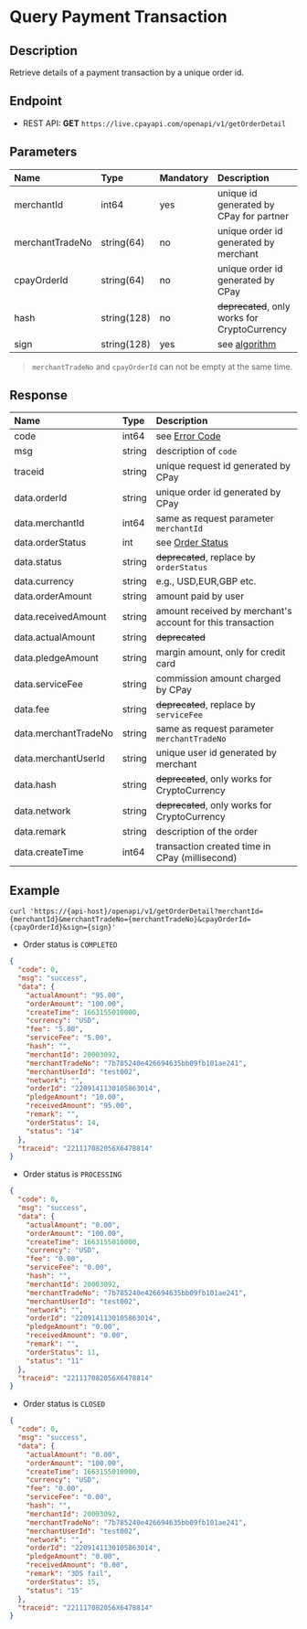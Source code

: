 # Query Payment Transaction

## Description
Retrieve details of a payment transaction by a unique order id.

## Endpoint
- REST API: **GET** `https://live.cpayapi.com/openapi/v1/getOrderDetail`

## Parameters

| Name | Type | Mandatory | Description |
| :---- | :---- | :---- | :---- |
| merchantId | int64 | yes | unique id generated by CPay for partner |
| merchantTradeNo | string(64) | no | unique order id generated by merchant |
| cpayOrderId | string(64) | no | unique order id generated by CPay |
| hash | string(128) | no | ~~deprecated~~, only works for CryptoCurrency |
| sign | string(128) | yes | see [algorithm](https://github.com/cpayapi-com/document/blob/main/api-reference/signature.md) |

> `merchantTradeNo` and `cpayOrderId` can not be empty at the same time.

## Response

| Name | Type | Description |
| :---- | :---- | :---- |
| code | int64 | see [Error Code](https://github.com/cpayapi-com/document/blob/main/api-reference/error-code.md) |
| msg | string | description of `code` |
| traceid | string | unique request id generated by CPay |
| data.orderId | string | unique order id generated by CPay |
| data.merchantId | int64 | same as request parameter `merchantId` |
| data.orderStatus | int | see [Order Status](https://github.com/cpayapi-com/document/blob/main/api-reference/order-status.md) |
| data.status | string | ~~deprecated~~, replace by `orderStatus` |
| data.currency | string | e.g., USD,EUR,GBP etc. |
| data.orderAmount | string | amount paid by user  |
| data.receivedAmount | string | amount received by merchant's account for this transaction  |
| data.actualAmount | string | ~~deprecated~~ |
| data.pledgeAmount | string | margin amount, only for credit card |
| data.serviceFee | string | commission amount charged by CPay  |
| data.fee | string | ~~deprecated~~, replace by `serviceFee`  |
| data.merchantTradeNo | string | same as request parameter `merchantTradeNo` |
| data.merchantUserId | string | unique user id generated by merchant |
| data.hash | string | ~~deprecated~~, only works for CryptoCurrency |
| data.network | string | ~~deprecated~~, only works for CryptoCurrency |
| data.remark | string | description of the order |
| data.createTime | int64 | transaction created time in CPay (millisecond) |


## Example

```shell
curl 'https://{api-host}/openapi/v1/getOrderDetail?merchantId={merchantId}&merchantTradeNo={merchantTradeNo}&cpayOrderId={cpayOrderId}&sign={sign}'
```

- Order status is `COMPLETED`
```json
{
  "code": 0,
  "msg": "success",
  "data": {
    "actualAmount": "95.00",
    "orderAmount": "100.00",
    "createTime": 1663155010000,
    "currency": "USD",
    "fee": "5.00",
    "serviceFee": "5.00",
    "hash": "",
    "merchantId": 20003092,
    "merchantTradeNo": "7b785240e426694635bb09fb101ae241",
    "merchantUserId": "test002",
    "network": "",
    "orderId": "2209141130105863014",
    "pledgeAmount": "10.00",
    "receivedAmount": "95.00",
    "remark": "",
    "orderStatus": 14,
    "status": "14"
  },
  "traceid": "221117082056X6478814"
}
```

- Order status is `PROCESSING`
```json
{
  "code": 0,
  "msg": "success",
  "data": {
    "actualAmount": "0.00",
    "orderAmount": "100.00",
    "createTime": 1663155010000,
    "currency": "USD",
    "fee": "0.00",
    "serviceFee": "0.00",
    "hash": "",
    "merchantId": 20003092,
    "merchantTradeNo": "7b785240e426694635bb09fb101ae241",
    "merchantUserId": "test002",
    "network": "",
    "orderId": "2209141130105863014",
    "pledgeAmount": "0.00",
    "receivedAmount": "0.00",
    "remark": "",
    "orderStatus": 11,
    "status": "11"
  },
  "traceid": "221117082056X6478814"
}
```

- Order status is `CLOSED`
```json
{
  "code": 0,
  "msg": "success",
  "data": {
    "actualAmount": "0.00",
    "orderAmount": "100.00",
    "createTime": 1663155010000,
    "currency": "USD",
    "fee": "0.00",
    "serviceFee": "0.00",
    "hash": "",
    "merchantId": 20003092,
    "merchantTradeNo": "7b785240e426694635bb09fb101ae241",
    "merchantUserId": "test002",
    "network": "",
    "orderId": "2209141130105863014",
    "pledgeAmount": "0.00",
    "receivedAmount": "0.00",
    "remark": "3DS fail",
    "orderStatus": 15,
    "status": "15"
  },
  "traceid": "221117082056X6478814"
}
```